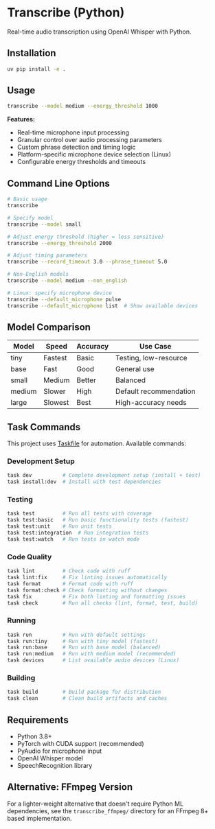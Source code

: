 # Transcribe (Python)

Real-time audio transcription using OpenAI Whisper with Python.

## Installation

```bash
uv pip install -e .
```

## Usage

```bash
transcribe --model medium --energy_threshold 1000
```

**Features:**

- Real-time microphone input processing
- Granular control over audio processing parameters
- Custom phrase detection and timing logic
- Platform-specific microphone device selection (Linux)
- Configurable energy thresholds and timeouts

## Command Line Options

```bash
# Basic usage
transcribe

# Specify model
transcribe --model small

# Adjust energy threshold (higher = less sensitive)
transcribe --energy_threshold 2000

# Adjust timing parameters  
transcribe --record_timeout 3.0 --phrase_timeout 5.0

# Non-English models
transcribe --model medium --non_english

# Linux: specify microphone device
transcribe --default_microphone pulse
transcribe --default_microphone list  # Show available devices
```

## Model Comparison

| Model  | Speed   | Accuracy | Use Case               |
| ------ | ------- | -------- | ---------------------- |
| tiny   | Fastest | Basic    | Testing, low-resource  |
| base   | Fast    | Good     | General use            |
| small  | Medium  | Better   | Balanced               |
| medium | Slower  | High     | Default recommendation |
| large  | Slowest | Best     | High-accuracy needs    |

## Task Commands

This project uses [Taskfile](https://taskfile.dev) for automation. Available commands:

### Development Setup

```bash
task dev          # Complete development setup (install + test)
task install:dev  # Install with test dependencies
```

### Testing

```bash
task test         # Run all tests with coverage
task test:basic   # Run basic functionality tests (fastest)
task test:unit    # Run unit tests 
task test:integration  # Run integration tests
task test:watch   # Run tests in watch mode
```

### Code Quality

```bash
task lint         # Check code with ruff
task lint:fix     # Fix linting issues automatically
task format       # Format code with ruff
task format:check # Check formatting without changes
task fix          # Fix both linting and formatting issues
task check        # Run all checks (lint, format, test, build)
```

### Running

```bash
task run          # Run with default settings
task run:tiny     # Run with tiny model (fastest)
task run:base     # Run with base model (balanced)
task run:medium   # Run with medium model (recommended)
task devices      # List available audio devices (Linux)
```

### Building

```bash
task build        # Build package for distribution
task clean        # Clean build artifacts and caches
```

## Requirements

- Python 3.8+
- PyTorch with CUDA support (recommended)
- PyAudio for microphone input
- OpenAI Whisper model
- SpeechRecognition library

## Alternative: FFmpeg Version

For a lighter-weight alternative that doesn't require Python ML dependencies, see the `transcribe_ffmpeg/` directory for an FFmpeg 8+ based implementation.

